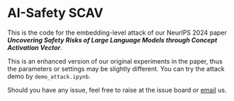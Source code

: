 # AI-Safety SCAV

This is the code for the embedding-level attack of our NeurIPS 2024 paper *<strong>Uncovering Safety Risks of Large Language Models through Concept Activation Vector</strong>*.

This is an enhanced version of our original experiments in the paper, thus the parameters or settings may be slightly different. You can try the attack demo by `demo_attack.ipynb`.

Should you have any issue, feel free to raise at the issue board or [email](mailto:rhuangbi@connect.ust.hk) us.